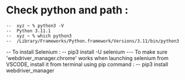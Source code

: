 # Check python and path : 
    --  xyz ~ % python3 -V     
    --  Python 3.11.1
    --  xyz ~ % which python3
    --  /Library/Frameworks/Python.framework/Versions/3.11/bin/python3

-- To install Selenium : 
    --  pip3 install -U selenium
--- To make sure 'webdriver_manager.chrome' works when launching selenium from VSCODE, install it from terminal using pip command : 
    -- pip3 install webdriver_manager